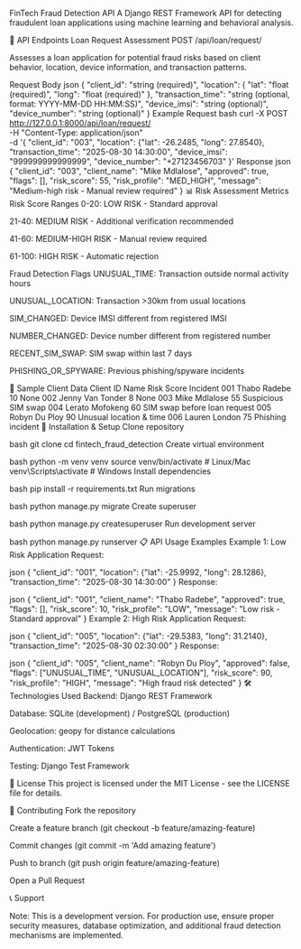 FinTech Fraud Detection API
A Django REST Framework API for detecting fraudulent loan applications using machine learning and behavioral analysis.

🚀 API Endpoints
Loan Request Assessment
POST /api/loan/request/

Assesses a loan application for potential fraud risks based on client behavior, location, device information, and transaction patterns.

Request Body
json
{
    "client_id": "string (required)",
    "location": {
        "lat": "float (required)",
        "long": "float (required)"
    },
    "transaction_time": "string (optional, format: YYYY-MM-DD HH:MM:SS)",
    "device_imsi": "string (optional)",
    "device_number": "string (optional)"
}
Example Request
bash
curl -X POST http://127.0.0.1:8000/api/loan/request/ \
  -H "Content-Type: application/json" \
  -d '{
    "client_id": "003",
    "location": {"lat": -26.2485, "long": 27.8540},
    "transaction_time": "2025-08-30 14:30:00",
    "device_imsi": "999999999999999",
    "device_number": "+27123456703"
  }'
Response
json
{
    "client_id": "003",
    "client_name": "Mike Mdlalose",
    "approved": true,
    "flags": [],
    "risk_score": 55,
    "risk_profile": "MED_HIGH",
    "message": "Medium-high risk - Manual review required"
}
📊 Risk Assessment Metrics
Risk Score Ranges
0-20: LOW RISK - Standard approval

21-40: MEDIUM RISK - Additional verification recommended

41-60: MEDIUM-HIGH RISK - Manual review required

61-100: HIGH RISK - Automatic rejection

Fraud Detection Flags
UNUSUAL_TIME: Transaction outside normal activity hours

UNUSUAL_LOCATION: Transaction >30km from usual locations

SIM_CHANGED: Device IMSI different from registered IMSI

NUMBER_CHANGED: Device number different from registered number

RECENT_SIM_SWAP: SIM swap within last 7 days

PHISHING_OR_SPYWARE: Previous phishing/spyware incidents

🏦 Sample Client Data
Client ID	Name	Risk Score	Incident
001	Thabo Radebe	10	None
002	Jenny Van Tonder	8	None
003	Mike Mdlalose	55	Suspicious SIM swap
004	Lerato Mofokeng	60	SIM swap before loan request
005	Robyn Du Ploy	90	Unusual location & time
006	Lauren London	75	Phishing incident
🔧 Installation & Setup
Clone repository

bash
git clone <repository-url>
cd fintech_fraud_detection
Create virtual environment

bash
python -m venv venv
source venv/bin/activate  # Linux/Mac
venv\Scripts\activate     # Windows
Install dependencies

bash
pip install -r requirements.txt
Run migrations

bash
python manage.py migrate
Create superuser

bash
python manage.py createsuperuser
Run development server

bash
python manage.py runserver
📋 API Usage Examples
Example 1: Low Risk Application
Request:

json
{
    "client_id": "001",
    "location": {"lat": -25.9992, "long": 28.1286},
    "transaction_time": "2025-08-30 14:30:00"
}
Response:

json
{
    "client_id": "001",
    "client_name": "Thabo Radebe",
    "approved": true,
    "flags": [],
    "risk_score": 10,
    "risk_profile": "LOW",
    "message": "Low risk - Standard approval"
}
Example 2: High Risk Application
Request:

json
{
    "client_id": "005",
    "location": {"lat": -29.5383, "long": 31.2140},
    "transaction_time": "2025-08-30 02:30:00"
}
Response:

json
{
    "client_id": "005",
    "client_name": "Robyn Du Ploy",
    "approved": false,
    "flags": ["UNUSUAL_TIME", "UNUSUAL_LOCATION"],
    "risk_score": 90,
    "risk_profile": "HIGH", 
    "message": "High fraud risk detected"
}
🛠️ Technologies Used
Backend: Django REST Framework

Database: SQLite (development) / PostgreSQL (production)

Geolocation: geopy for distance calculations

Authentication: JWT Tokens

Testing: Django Test Framework

📝 License
This project is licensed under the MIT License - see the LICENSE file for details.

🤝 Contributing
Fork the repository

Create a feature branch (git checkout -b feature/amazing-feature)

Commit changes (git commit -m 'Add amazing feature')

Push to branch (git push origin feature/amazing-feature)

Open a Pull Request

📞 Support


Note: This is a development version. For production use, ensure proper security measures, database optimization, and additional fraud detection mechanisms are implemented.
